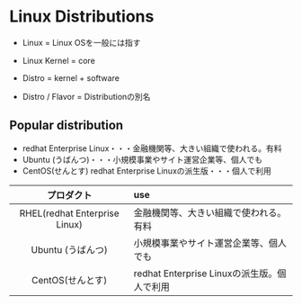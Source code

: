 # Linux Distributions

* Linux = Linux OSを一般には指す
* Linux Kernel = core


* Distro = kernel + software

* Distro / Flavor = Distributionの別名

## Popular distribution
* redhat Enterprise Linux・・・金融機関等、大きい組織で使われる。有料
* Ubuntu (うばんつ)・・・小規模事業やサイト運営企業等、個人でも
* CentOS(せんとす) redhat Enterprise Linuxの派生版・・・個人で利用

|プロダクト|use|
|:------------:|:-----------|
|RHEL(redhat Enterprise Linux)|金融機関等、大きい組織で使われる。有料|
|Ubuntu (うばんつ)|小規模事業やサイト運営企業等、個人でも|
|CentOS(せんとす)|redhat Enterprise Linuxの派生版。個人で利用|
